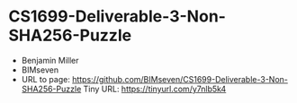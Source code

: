 # CS1699-Deliverable-3-Non-SHA256-Puzzle
* Benjamin Miller
* BIMseven
* URL to page: https://github.com/BIMseven/CS1699-Deliverable-3-Non-SHA256-Puzzle
  Tiny URL: https://tinyurl.com/y7nlb5k4
